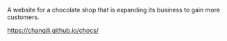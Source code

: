 A website for a chocolate shop that is expanding its business to gain more customers.

https://changjli.github.io/chocs/
